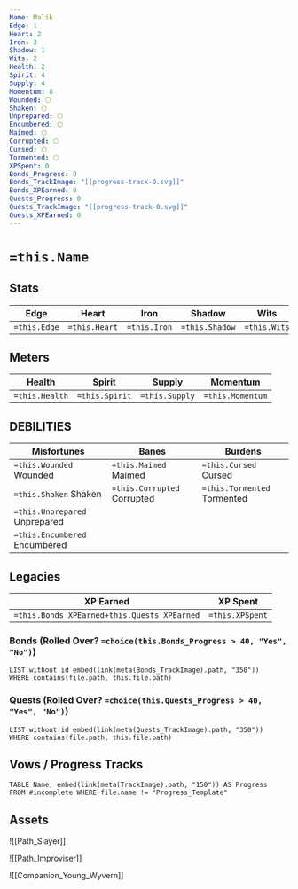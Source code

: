 ```yaml
---
Name: Malik
Edge: 1
Heart: 2
Iron: 3
Shadow: 1
Wits: 2
Health: 2
Spirit: 4
Supply: 4
Momentum: 8
Wounded: ⬡
Shaken: ⬡
Unprepared: ⬡
Encumbered: ⬡
Maimed: ⬡
Corrupted: ⬡
Cursed: ⬡
Tormented: ⬡
XPSpent: 0
Bonds_Progress: 0
Bonds_TrackImage: "[[progress-track-0.svg]]"
Bonds_XPEarned: 0
Quests_Progress: 0
Quests_TrackImage: "[[progress-track-0.svg]]"
Quests_XPEarned: 0
---
```

# `=this.Name`

## Stats
| Edge | Heart | Iron | Shadow | Wits |
| --- | --- | --- | --- | --- |
| `=this.Edge` | `=this.Heart` | `=this.Iron` | `=this.Shadow` | `=this.Wits` |

## Meters
| Health | Spirit | Supply | Momentum |
| --- | --- | --- | --- |
| `=this.Health` | `=this.Spirit` | `=this.Supply` | `=this.Momentum` |

## DEBILITIES
| Misfortunes | Banes | Burdens |
| --- | --- | --- |
| `=this.Wounded` Wounded | `=this.Maimed` Maimed | `=this.Cursed` Cursed |
| `=this.Shaken` Shaken | `=this.Corrupted` Corrupted | `=this.Tormented` Tormented |
| `=this.Unprepared` Unprepared |  |  |
|  `=this.Encumbered` Encumbered |  |  |

## Legacies
| XP Earned | XP Spent |
| --- | --- |
| `=this.Bonds_XPEarned+this.Quests_XPEarned` | `=this.XPSpent` |

### Bonds (Rolled Over? `=choice(this.Bonds_Progress > 40, "Yes", "No")`)
```dataview
LIST without id embed(link(meta(Bonds_TrackImage).path, "350"))
WHERE contains(file.path, this.file.path)
```
### Quests (Rolled Over? `=choice(this.Quests_Progress > 40, "Yes", "No")`)
```dataview
LIST without id embed(link(meta(Quests_TrackImage).path, "350"))
WHERE contains(file.path, this.file.path)
```

## Vows / Progress Tracks
```dataview
TABLE Name, embed(link(meta(TrackImage).path, "150")) AS Progress
FROM #incomplete WHERE file.name != "Progress_Template" 
```
## Assets

![[Path_Slayer]]

![[Path_Improviser]]

![[Companion_Young_Wyvern]]